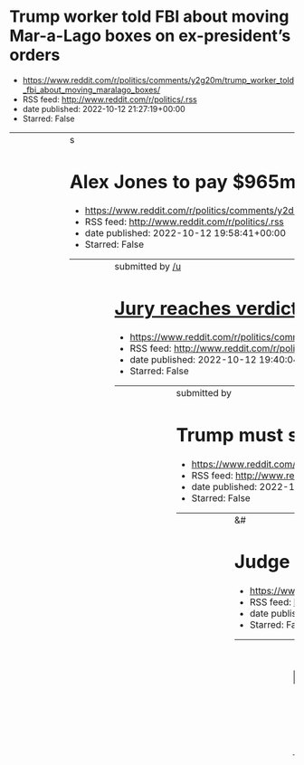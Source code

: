 # Trump worker told FBI about moving Mar-a-Lago boxes on ex-president’s orders
 - https://www.reddit.com/r/politics/comments/y2g20m/trump_worker_told_fbi_about_moving_maralago_boxes/
 - RSS feed: http://www.reddit.com/r/politics/.rss
 - date published: 2022-10-12 21:27:19+00:00
 - Starred: False

<table> <tr><td> <a href="https://www.reddit.com/r/politics/comments/y2g20m/trump_worker_told_fbi_about_moving_maralago_boxes/"> <img alt="Trump worker told FBI about moving Mar-a-Lago boxes on ex-president’s orders" src="https://external-preview.redd.it/qTLbC8RagzvGP4zZ6jDpQxlz3ssCg_ioQkFfounxwIs.jpg?width=640&amp;crop=smart&amp;auto=webp&amp;s=b6dacb7a36b60ebec526923028506db9f495a90c" title="Trump worker told FBI about moving Mar-a-Lago boxes on ex-president’s orders" /> </a> </td><td> &#32; s

# Alex Jones to pay $965m to Sandy Hook victims
 - https://www.reddit.com/r/politics/comments/y2ds00/alex_jones_to_pay_965m_to_sandy_hook_victims/
 - RSS feed: http://www.reddit.com/r/politics/.rss
 - date published: 2022-10-12 19:58:41+00:00
 - Starred: False

<table> <tr><td> <a href="https://www.reddit.com/r/politics/comments/y2ds00/alex_jones_to_pay_965m_to_sandy_hook_victims/"> <img alt="Alex Jones to pay $965m to Sandy Hook victims" src="https://external-preview.redd.it/t-vy-MARJtaUKcHoQyQFHgCKq2nmMrFsBb1VlcwU0b0.jpg?width=640&amp;crop=smart&amp;auto=webp&amp;s=90b9c9172085fdf4ca5f0917cd217b3ab7676e3a" title="Alex Jones to pay $965m to Sandy Hook victims" /> </a> </td><td> &#32; submitted by &#32; <a href="https://www.reddit.com/user/marsman"> /u

# Jury reaches verdict in second Alex Jones Sandy Hook defamation trial
 - https://www.reddit.com/r/politics/comments/y2dat3/jury_reaches_verdict_in_second_alex_jones_sandy/
 - RSS feed: http://www.reddit.com/r/politics/.rss
 - date published: 2022-10-12 19:40:04+00:00
 - Starred: False

<table> <tr><td> <a href="https://www.reddit.com/r/politics/comments/y2dat3/jury_reaches_verdict_in_second_alex_jones_sandy/"> <img alt="Jury reaches verdict in second Alex Jones Sandy Hook defamation trial" src="https://external-preview.redd.it/rvmeaMBgHQDB68I6HifZTWcccyB3lQ59oHhKO40vO5E.jpg?width=640&amp;crop=smart&amp;auto=webp&amp;s=e2912ba23afed7dcec4f38b67336c438913ee2e3" title="Jury reaches verdict in second Alex Jones Sandy Hook defamation trial" /> </a> </td><td> &#32; submitted by &#32

# Trump must sit for deposition in lawsuit brought by rape accuser E Jean Carroll
 - https://www.reddit.com/r/politics/comments/y2coou/trump_must_sit_for_deposition_in_lawsuit_brought/
 - RSS feed: http://www.reddit.com/r/politics/.rss
 - date published: 2022-10-12 19:15:40+00:00
 - Starred: False

<table> <tr><td> <a href="https://www.reddit.com/r/politics/comments/y2coou/trump_must_sit_for_deposition_in_lawsuit_brought/"> <img alt="Trump must sit for deposition in lawsuit brought by rape accuser E Jean Carroll" src="https://external-preview.redd.it/28NStZXpm21WVm5szOXy6Ma3qnK9CiGV-6t03-z_418.jpg?width=640&amp;crop=smart&amp;auto=webp&amp;s=ded05d18c736581581cdd6eefa4e7eaf58b55f4e" title="Trump must sit for deposition in lawsuit brought by rape accuser E Jean Carroll" /> </a> </td><td> &#

# Judge rules Trump must sit for deposition in rape accuser’s lawsuit next week
 - https://www.reddit.com/r/politics/comments/y2c033/judge_rules_trump_must_sit_for_deposition_in_rape/
 - RSS feed: http://www.reddit.com/r/politics/.rss
 - date published: 2022-10-12 18:48:35+00:00
 - Starred: False

<table> <tr><td> <a href="https://www.reddit.com/r/politics/comments/y2c033/judge_rules_trump_must_sit_for_deposition_in_rape/"> <img alt="Judge rules Trump must sit for deposition in rape accuser’s lawsuit next week" src="https://external-preview.redd.it/JuJ9VyFyEECs_8upKWZibjomXnILlGOJl6kpYuG8C_o.jpg?width=640&amp;crop=smart&amp;auto=webp&amp;s=9da536c5dbc4613fbd7bd518011186ed5eab2d29" title="Judge rules Trump must sit for deposition in rape accuser’s lawsuit next week" /> </a> </td><td> &#32;

# Half of voters motivated by demise of Roe, poll finds
 - https://www.reddit.com/r/politics/comments/y2b73c/half_of_voters_motivated_by_demise_of_roe_poll/
 - RSS feed: http://www.reddit.com/r/politics/.rss
 - date published: 2022-10-12 18:16:53+00:00
 - Starred: False

<table> <tr><td> <a href="https://www.reddit.com/r/politics/comments/y2b73c/half_of_voters_motivated_by_demise_of_roe_poll/"> <img alt="Half of voters motivated by demise of Roe, poll finds" src="https://external-preview.redd.it/SXtVMbAk7biUtiipbL4Np2GcBjP0DqRen4QPtgCy96w.jpg?width=640&amp;crop=smart&amp;auto=webp&amp;s=060177e28dc2924feb72a152d5f5581f32ceb141" title="Half of voters motivated by demise of Roe, poll finds" /> </a> </td><td> &#32; submitted by &#32; <a href="https://www.reddit.com

# GOP plan to cut Social Security, Medicare in 2023 comes into view | Republicans not only intend to push Social Security and Medicare cuts, they also have a plan to force the Biden White House to accept them.
 - https://www.reddit.com/r/politics/comments/y2a96u/gop_plan_to_cut_social_security_medicare_in_2023/
 - RSS feed: http://www.reddit.com/r/politics/.rss
 - date published: 2022-10-12 17:39:12+00:00
 - Starred: False

<table> <tr><td> <a href="https://www.reddit.com/r/politics/comments/y2a96u/gop_plan_to_cut_social_security_medicare_in_2023/"> <img alt="GOP plan to cut Social Security, Medicare in 2023 comes into view | Republicans not only intend to push Social Security and Medicare cuts, they also have a plan to force the Biden White House to accept them." src="https://external-preview.redd.it/6aG5K6PNQ09xPVrdbdmRhVLzB221k9uBLAF9Dla0Iy8.jpg?width=640&amp;crop=smart&amp;auto=webp&amp;s=07bed36ff75fbe9c651e31

# Judge: Trump must sit for deposition in defamation lawsuit
 - https://www.reddit.com/r/politics/comments/y2a8eq/judge_trump_must_sit_for_deposition_in_defamation/
 - RSS feed: http://www.reddit.com/r/politics/.rss
 - date published: 2022-10-12 17:38:19+00:00
 - Starred: False

<table> <tr><td> <a href="https://www.reddit.com/r/politics/comments/y2a8eq/judge_trump_must_sit_for_deposition_in_defamation/"> <img alt="Judge: Trump must sit for deposition in defamation lawsuit" src="https://external-preview.redd.it/hF1VVyIyPM1DNFEGUjsgX4ZJzLA2dhfInGw6OyWyBjw.jpg?width=640&amp;crop=smart&amp;auto=webp&amp;s=26502756f31fe31a057ee81948464c51f8429150" title="Judge: Trump must sit for deposition in defamation lawsuit" /> </a> </td><td> &#32; submitted by &#32; <a href="https://w

# The GOP Is a Cultish, Destructive Fascist Organization—Not a Legitimate Political Party
 - https://www.reddit.com/r/politics/comments/y29wx7/the_gop_is_a_cultish_destructive_fascist/
 - RSS feed: http://www.reddit.com/r/politics/.rss
 - date published: 2022-10-12 17:25:23+00:00
 - Starred: False

<table> <tr><td> <a href="https://www.reddit.com/r/politics/comments/y29wx7/the_gop_is_a_cultish_destructive_fascist/"> <img alt="The GOP Is a Cultish, Destructive Fascist Organization—Not a Legitimate Political Party" src="https://external-preview.redd.it/pxZAfN_OnRNL7BbfPDsFFio9OrJ4ataYT12HpElX8PA.jpg?width=640&amp;crop=smart&amp;auto=webp&amp;s=544e24ac3cb34d7bcadff8ebc8ab2781c80f9f1c" title="The GOP Is a Cultish, Destructive Fascist Organization—Not a Legitimate Political Party" /> </a> </td

# The Best Time to Change the U.S.-Saudi Relationship Was Decades Ago. The Second Best Time Is Now.
 - https://www.reddit.com/r/politics/comments/y28ip2/the_best_time_to_change_the_ussaudi_relationship/
 - RSS feed: http://www.reddit.com/r/politics/.rss
 - date published: 2022-10-12 16:30:37+00:00
 - Starred: False

<table> <tr><td> <a href="https://www.reddit.com/r/politics/comments/y28ip2/the_best_time_to_change_the_ussaudi_relationship/"> <img alt="The Best Time to Change the U.S.-Saudi Relationship Was Decades Ago. The Second Best Time Is Now." src="https://external-preview.redd.it/goO__50egsEj3rGy3qydZPH43NWNQiEBn0HrfRc_b6g.jpg?width=640&amp;crop=smart&amp;auto=webp&amp;s=d85a388d5a65d07d7d8776f99f43e92dafd53fc4" title="The Best Time to Change the U.S.-Saudi Relationship Was Decades Ago. The Second Bes

# Purported Trump supporter who claimed Antifa burned down his camper admits to staged attack, DOJ says
 - https://www.reddit.com/r/politics/comments/y289op/purported_trump_supporter_who_claimed_antifa/
 - RSS feed: http://www.reddit.com/r/politics/.rss
 - date published: 2022-10-12 16:21:04+00:00
 - Starred: False

<table> <tr><td> <a href="https://www.reddit.com/r/politics/comments/y289op/purported_trump_supporter_who_claimed_antifa/"> <img alt="Purported Trump supporter who claimed Antifa burned down his camper admits to staged attack, DOJ says" src="https://external-preview.redd.it/11kVFd3f1ssHgZKC9x1WDbUEVLkQ36CVP4PWaHXgcRk.jpg?width=640&amp;crop=smart&amp;auto=webp&amp;s=4b27189504b4388bfd1e25179a215b2c38a6b8b9" title="Purported Trump supporter who claimed Antifa burned down his camper admits to stage

# Uvalde was the sixth mass shooting under Greg Abbott. Why is he still ‘playing politics’ with gun reform?
 - https://www.reddit.com/r/politics/comments/y27hzd/uvalde_was_the_sixth_mass_shooting_under_greg/
 - RSS feed: http://www.reddit.com/r/politics/.rss
 - date published: 2022-10-12 15:51:33+00:00
 - Starred: False

<table> <tr><td> <a href="https://www.reddit.com/r/politics/comments/y27hzd/uvalde_was_the_sixth_mass_shooting_under_greg/"> <img alt="Uvalde was the sixth mass shooting under Greg Abbott. Why is he still ‘playing politics’ with gun reform?" src="https://external-preview.redd.it/QCOSPkVx0xmDBJHB83QaNpETmSlBK-SG9hT5KO2i1_Q.jpg?width=640&amp;crop=smart&amp;auto=webp&amp;s=9864817b1d606745df5580a6f2f101b858167794" title="Uvalde was the sixth mass shooting under Greg Abbott. Why is he still ‘playing

# Trump uses donations to Save America PAC to pay legal bills
 - https://www.reddit.com/r/politics/comments/y27d0u/trump_uses_donations_to_save_america_pac_to_pay/
 - RSS feed: http://www.reddit.com/r/politics/.rss
 - date published: 2022-10-12 15:45:55+00:00
 - Starred: False

<table> <tr><td> <a href="https://www.reddit.com/r/politics/comments/y27d0u/trump_uses_donations_to_save_america_pac_to_pay/"> <img alt="Trump uses donations to Save America PAC to pay legal bills" src="https://external-preview.redd.it/-sCgXJh4Dicm_XNr15aL4epdVIHMiUzce6tC75A7r8Q.jpg?width=640&amp;crop=smart&amp;auto=webp&amp;s=4feb300e81deb70ec94b816d7314a8d3f7fe7131" title="Trump uses donations to Save America PAC to pay legal bills" /> </a> </td><td> &#32; submitted by &#32; <a href="https://w

# Poll: Most Americans back Biden's marijuana moves
 - https://www.reddit.com/r/politics/comments/y26o9y/poll_most_americans_back_bidens_marijuana_moves/
 - RSS feed: http://www.reddit.com/r/politics/.rss
 - date published: 2022-10-12 15:18:32+00:00
 - Starred: False

<table> <tr><td> <a href="https://www.reddit.com/r/politics/comments/y26o9y/poll_most_americans_back_bidens_marijuana_moves/"> <img alt="Poll: Most Americans back Biden's marijuana moves" src="https://external-preview.redd.it/hUfkSF89Rt3WDP4An1RrQAhXr-xeT753aY6_dxAS0U8.jpg?width=640&amp;crop=smart&amp;auto=webp&amp;s=56f78bf295a393a065042341ebea610eddd7f439" title="Poll: Most Americans back Biden's marijuana moves" /> </a> </td><td> &#32; submitted by &#32; <a href="https://www.reddit.com/user/O

# Biden's student-debt cancellation goes to court today. Republican arguments will center around the 'enormous' financial harm the relief will cause loan companies and states.
 - https://www.reddit.com/r/politics/comments/y25o30/bidens_studentdebt_cancellation_goes_to_court/
 - RSS feed: http://www.reddit.com/r/politics/.rss
 - date published: 2022-10-12 14:38:25+00:00
 - Starred: False

&#32; submitted by &#32; <a href="https://www.reddit.com/user/gotostep2"> /u/gotostep2 </a> <br /> <span><a href="https://www.businessinsider.com/what-is-republican-defense-blocking-biden-student-loan-forgiveness-court-2022-10">[link]</a></span> &#32; <span><a href="https://www.reddit.com/r/politics/comments/y25o30/bidens_studentdebt_cancellation_goes_to_court/">[comments]</a></span>

# Pro-Trump Georgia Officials Plotted to Swipe Voting Data. We Caught Them | Emails obtained by Rolling Stone reveal how a group of county officials in Georgia tasked with protecting the election instead discussed a plan to pull sensitive data — and have taxpayers pay for it
 - https://www.reddit.com/r/politics/comments/y258e2/protrump_georgia_officials_plotted_to_swipe/
 - RSS feed: http://www.reddit.com/r/politics/.rss
 - date published: 2022-10-12 14:20:40+00:00
 - Starred: False

<table> <tr><td> <a href="https://www.reddit.com/r/politics/comments/y258e2/protrump_georgia_officials_plotted_to_swipe/"> <img alt="Pro-Trump Georgia Officials Plotted to Swipe Voting Data. We Caught Them | Emails obtained by Rolling Stone reveal how a group of county officials in Georgia tasked with protecting the election instead discussed a plan to pull sensitive data — and have taxpayers pay for it" src="https://external-preview.redd.it/h30ZJGdweYmyd926ODAh8S1mySlF3CH18dhuLtHunGY.jpg?width=

# The Jan. 6 Committee Is Having A Measurable Impact On Voter Attitudes
 - https://www.reddit.com/r/politics/comments/y24l13/the_jan_6_committee_is_having_a_measurable_impact/
 - RSS feed: http://www.reddit.com/r/politics/.rss
 - date published: 2022-10-12 13:53:40+00:00
 - Starred: False

<table> <tr><td> <a href="https://www.reddit.com/r/politics/comments/y24l13/the_jan_6_committee_is_having_a_measurable_impact/"> <img alt="The Jan. 6 Committee Is Having A Measurable Impact On Voter Attitudes" src="https://external-preview.redd.it/C28KK8uUsLVcRVLwxIGkFNtuicHN8CiloXk-HETkaZ8.jpg?width=640&amp;crop=smart&amp;auto=webp&amp;s=43ed9d7b7e1b15192c9086142486ce88bde9c02e" title="The Jan. 6 Committee Is Having A Measurable Impact On Voter Attitudes" /> </a> </td><td> &#32; submitted by &#

# GOP Senate candidate Herschel Walker mocks transgender people who serve in the military
 - https://www.reddit.com/r/politics/comments/y24emp/gop_senate_candidate_herschel_walker_mocks/
 - RSS feed: http://www.reddit.com/r/politics/.rss
 - date published: 2022-10-12 13:46:00+00:00
 - Starred: False

<table> <tr><td> <a href="https://www.reddit.com/r/politics/comments/y24emp/gop_senate_candidate_herschel_walker_mocks/"> <img alt="GOP Senate candidate Herschel Walker mocks transgender people who serve in the military" src="https://external-preview.redd.it/v3qXd8X7FnqvCYWkipApAA5gPYSPtez0fXrhk04x3oM.jpg?width=640&amp;crop=smart&amp;auto=webp&amp;s=236bc7652c00f21f0ee8e39689dae4638f141e30" title="GOP Senate candidate Herschel Walker mocks transgender people who serve in the military" /> </a> </

# Biden says Supreme Court ‘more of an advocacy group’ than ‘evenhanded’
 - https://www.reddit.com/r/politics/comments/y24ege/biden_says_supreme_court_more_of_an_advocacy/
 - RSS feed: http://www.reddit.com/r/politics/.rss
 - date published: 2022-10-12 13:45:48+00:00
 - Starred: False

<table> <tr><td> <a href="https://www.reddit.com/r/politics/comments/y24ege/biden_says_supreme_court_more_of_an_advocacy/"> <img alt="Biden says Supreme Court ‘more of an advocacy group’ than ‘evenhanded’" src="https://external-preview.redd.it/m5VmKdPIIzCaDB8hPsbtOItsw2ai3Xnu3ba8bq4xnbE.jpg?width=640&amp;crop=smart&amp;auto=webp&amp;s=f4d7fbe81901a137848945704c95d66bb27305d4" title="Biden says Supreme Court ‘more of an advocacy group’ than ‘evenhanded’" /> </a> </td><td> &#32; submitted by &#32;

# “Utterly devastating”: Legal experts say DOJ filing “pulverizes all of Trump’s arguments” to SCOTUS - The filing "feels like a veteran kindergarten teacher calmly correcting a naughty kid," legal analyst says
 - https://www.reddit.com/r/politics/comments/y243xs/utterly_devastating_legal_experts_say_doj_filing/
 - RSS feed: http://www.reddit.com/r/politics/.rss
 - date published: 2022-10-12 13:33:23+00:00
 - Starred: False

<table> <tr><td> <a href="https://www.reddit.com/r/politics/comments/y243xs/utterly_devastating_legal_experts_say_doj_filing/"> <img alt="“Utterly devastating”: Legal experts say DOJ filing “pulverizes all of Trump’s arguments” to SCOTUS - The filing &quot;feels like a veteran kindergarten teacher calmly correcting a naughty kid,&quot; legal analyst says" src="https://external-preview.redd.it/lWQviE0sb0RgnfTubt3WSl6QdatjmE1P5qqHL14CNbs.jpg?width=640&amp;crop=smart&amp;auto=webp&amp;s=22c16308ce7

# 'I don't trust him': Former officer on why he recorded Rep. McCarthy
 - https://www.reddit.com/r/politics/comments/y23vok/i_dont_trust_him_former_officer_on_why_he/
 - RSS feed: http://www.reddit.com/r/politics/.rss
 - date published: 2022-10-12 13:23:44+00:00
 - Starred: False

<table> <tr><td> <a href="https://www.reddit.com/r/politics/comments/y23vok/i_dont_trust_him_former_officer_on_why_he/"> <img alt="'I don't trust him': Former officer on why he recorded Rep. McCarthy" src="https://external-preview.redd.it/NTeAcSZiL-MOBgzZmm3aQiXGG518MBOUEpnNDUt0Ui8.jpg?width=640&amp;crop=smart&amp;auto=webp&amp;s=2fa0746a8dd523b6e3d90a94a05ef46f9bb985aa" title="'I don't trust him': Former officer on why he recorded Rep. McCarthy" /> </a> </td><td> &#32; submitted by &#32; <a hre

# President Biden calls on all participants of racist LA City Council leaked audio to resign
 - https://www.reddit.com/r/politics/comments/y23oya/president_biden_calls_on_all_participants_of/
 - RSS feed: http://www.reddit.com/r/politics/.rss
 - date published: 2022-10-12 13:15:42+00:00
 - Starred: False

<table> <tr><td> <a href="https://www.reddit.com/r/politics/comments/y23oya/president_biden_calls_on_all_participants_of/"> <img alt="President Biden calls on all participants of racist LA City Council leaked audio to resign" src="https://external-preview.redd.it/IOdu-SSO1gmeIQXbGAYO4founUJedNSE0j1aBkhYzRY.jpg?width=640&amp;crop=smart&amp;auto=webp&amp;s=3f6273a747d4862bc371ae645757d7cc1fee79b8" title="President Biden calls on all participants of racist LA City Council leaked audio to resign" />

# We need to talk about truly illegitimate elections: Trump-loving Republicans keep talking about rigged elections with no irony whatsoever. But it's GOP-controlled legislatures that are doing the rigging.
 - https://www.reddit.com/r/politics/comments/y23gcw/we_need_to_talk_about_truly_illegitimate/
 - RSS feed: http://www.reddit.com/r/politics/.rss
 - date published: 2022-10-12 13:05:36+00:00
 - Starred: False

<table> <tr><td> <a href="https://www.reddit.com/r/politics/comments/y23gcw/we_need_to_talk_about_truly_illegitimate/"> <img alt="We need to talk about truly illegitimate elections: Trump-loving Republicans keep talking about rigged elections with no irony whatsoever. But it's GOP-controlled legislatures that are doing the rigging." src="https://external-preview.redd.it/oilrzudQIoXjAA8pTJVYArj82Gk-2PB0projWq4Ew9o.jpg?width=640&amp;crop=smart&amp;auto=webp&amp;s=8d302ecf16ee5149a66618c73739758019

# Trump Supporter Busted For Blowing Up Own Camper Van, Claiming It Was Politically Motivated
 - https://www.reddit.com/r/politics/comments/y23ar0/trump_supporter_busted_for_blowing_up_own_camper/
 - RSS feed: http://www.reddit.com/r/politics/.rss
 - date published: 2022-10-12 12:59:13+00:00
 - Starred: False

<table> <tr><td> <a href="https://www.reddit.com/r/politics/comments/y23ar0/trump_supporter_busted_for_blowing_up_own_camper/"> <img alt="Trump Supporter Busted For Blowing Up Own Camper Van, Claiming It Was Politically Motivated" src="https://external-preview.redd.it/TEuCVP0oO_xxRbshr2bB9jolsJ4uM6XfwW5SQ8fLV9E.jpg?width=640&amp;crop=smart&amp;auto=webp&amp;s=970594a7cfe68a545a7455d87d84592218e122e4" title="Trump Supporter Busted For Blowing Up Own Camper Van, Claiming It Was Politically Motivat

# US firms exploiting Trump-era loophole over toxic ‘forever chemicals’
 - https://www.reddit.com/r/politics/comments/y22k3g/us_firms_exploiting_trumpera_loophole_over_toxic/
 - RSS feed: http://www.reddit.com/r/politics/.rss
 - date published: 2022-10-12 12:25:32+00:00
 - Starred: False

<table> <tr><td> <a href="https://www.reddit.com/r/politics/comments/y22k3g/us_firms_exploiting_trumpera_loophole_over_toxic/"> <img alt="US firms exploiting Trump-era loophole over toxic ‘forever chemicals’" src="https://external-preview.redd.it/uDix5W3cnHCXSJkb58MSg9nYT-f-0ktUL7NmCZqDtwg.jpg?width=640&amp;crop=smart&amp;auto=webp&amp;s=9b147e8fa7ee12311f5cc4ab161caf312c7aa0a3" title="US firms exploiting Trump-era loophole over toxic ‘forever chemicals’" /> </a> </td><td> &#32; submitted by &#3

# New evidence to show Trump was warned of violence on Jan. 6
 - https://www.reddit.com/r/politics/comments/y22d7c/new_evidence_to_show_trump_was_warned_of_violence/
 - RSS feed: http://www.reddit.com/r/politics/.rss
 - date published: 2022-10-12 12:16:43+00:00
 - Starred: False

<table> <tr><td> <a href="https://www.reddit.com/r/politics/comments/y22d7c/new_evidence_to_show_trump_was_warned_of_violence/"> <img alt="New evidence to show Trump was warned of violence on Jan. 6" src="https://external-preview.redd.it/neVXe-NtgSUw_vi9iZjYmMy4emnFgPOuE_as6uMmmiA.jpg?width=640&amp;crop=smart&amp;auto=webp&amp;s=6d6974d7cefe8692c76d045b101678741006dcdd" title="New evidence to show Trump was warned of violence on Jan. 6" /> </a> </td><td> &#32; submitted by &#32; <a href="https:/

# DeJoy Faces Outrage Over New Postal Service Price Hikes
 - https://www.reddit.com/r/politics/comments/y222cy/dejoy_faces_outrage_over_new_postal_service_price/
 - RSS feed: http://www.reddit.com/r/politics/.rss
 - date published: 2022-10-12 12:02:12+00:00
 - Starred: False

<table> <tr><td> <a href="https://www.reddit.com/r/politics/comments/y222cy/dejoy_faces_outrage_over_new_postal_service_price/"> <img alt="DeJoy Faces Outrage Over New Postal Service Price Hikes" src="https://external-preview.redd.it/RmjkdKoWoMgrHVzLzTbmBNbEvya0w9H3Ce_TU-lpX9k.jpg?width=640&amp;crop=smart&amp;auto=webp&amp;s=f62dd50c1e5d8ee52b85ca3908c4461d1ba6dbc0" title="DeJoy Faces Outrage Over New Postal Service Price Hikes" /> </a> </td><td> &#32; submitted by &#32; <a href="https://www.red

# Abortion Is Motivating Voters, but Republicans Would Rather Change the Subject
 - https://www.reddit.com/r/politics/comments/y21pu0/abortion_is_motivating_voters_but_republicans/
 - RSS feed: http://www.reddit.com/r/politics/.rss
 - date published: 2022-10-12 11:45:08+00:00
 - Starred: False

<table> <tr><td> <a href="https://www.reddit.com/r/politics/comments/y21pu0/abortion_is_motivating_voters_but_republicans/"> <img alt="Abortion Is Motivating Voters, but Republicans Would Rather Change the Subject" src="https://external-preview.redd.it/ddkR2xju7_-jCs-yZX_EVF9VvGUShBYNSRSLNKecmnc.jpg?width=640&amp;crop=smart&amp;auto=webp&amp;s=79fc81d1c22e525e9b5c83748aade82deb222ee8" title="Abortion Is Motivating Voters, but Republicans Would Rather Change the Subject" /> </a> </td><td> &#32; s

# Judge to rule Wednesday whether Biden's student loan forgiveness can move forward
 - https://www.reddit.com/r/politics/comments/y21fiv/judge_to_rule_wednesday_whether_bidens_student/
 - RSS feed: http://www.reddit.com/r/politics/.rss
 - date published: 2022-10-12 11:30:21+00:00
 - Starred: False

<table> <tr><td> <a href="https://www.reddit.com/r/politics/comments/y21fiv/judge_to_rule_wednesday_whether_bidens_student/"> <img alt="Judge to rule Wednesday whether Biden's student loan forgiveness can move forward" src="https://external-preview.redd.it/VGEcRcFhE8qWYbHS7PlKELi3J3w5mxGVehkP19nFWg8.jpg?width=640&amp;crop=smart&amp;auto=webp&amp;s=dbbe728dcdd8e3341da78ab0a4acc28a7d8f32ee" title="Judge to rule Wednesday whether Biden's student loan forgiveness can move forward" /> </a> </td><td> 

# Treasury Department probing DeSantis’ migrant flights. The Treasury letter marks the first time federal authorities have acknowledged they’re looking into the transports.
 - https://www.reddit.com/r/politics/comments/y21ack/treasury_department_probing_desantis_migrant/
 - RSS feed: http://www.reddit.com/r/politics/.rss
 - date published: 2022-10-12 11:22:54+00:00
 - Starred: False

<table> <tr><td> <a href="https://www.reddit.com/r/politics/comments/y21ack/treasury_department_probing_desantis_migrant/"> <img alt="Treasury Department probing DeSantis’ migrant flights. The Treasury letter marks the first time federal authorities have acknowledged they’re looking into the transports." src="https://external-preview.redd.it/SzeELWrekgQyaRi59l9KTTK2qVNZN81a8tHnOzLd3Eg.jpg?width=640&amp;crop=smart&amp;auto=webp&amp;s=23365b40f2c5f9a9ab0616341f95985972469f25" title="Treasury Depar

# The National Archives slapped down Trump's claim that Obama and Bush mishandled government records after leaving office
 - https://www.reddit.com/r/politics/comments/y210ru/the_national_archives_slapped_down_trumps_claim/
 - RSS feed: http://www.reddit.com/r/politics/.rss
 - date published: 2022-10-12 11:09:03+00:00
 - Starred: False

<table> <tr><td> <a href="https://www.reddit.com/r/politics/comments/y210ru/the_national_archives_slapped_down_trumps_claim/"> <img alt="The National Archives slapped down Trump's claim that Obama and Bush mishandled government records after leaving office" src="https://external-preview.redd.it/dXSHMwokltuFIa7HYo5u-fs5RpoJrOi5BleWuh4Kapc.jpg?width=640&amp;crop=smart&amp;auto=webp&amp;s=c43342e54512f8093bd6db3bb40711b0cac14bdb" title="The National Archives slapped down Trump's claim that Obama an

# The new state of healthcare in America: one for men and a worse one for women | After Roe v Wade, women in anti-abortion states can’t access life-saving medication for everything from chronic pain to lupus to ulcers
 - https://www.reddit.com/r/politics/comments/y210b9/the_new_state_of_healthcare_in_america_one_for/
 - RSS feed: http://www.reddit.com/r/politics/.rss
 - date published: 2022-10-12 11:08:21+00:00
 - Starred: False

<table> <tr><td> <a href="https://www.reddit.com/r/politics/comments/y210b9/the_new_state_of_healthcare_in_america_one_for/"> <img alt="The new state of healthcare in America: one for men and a worse one for women | After Roe v Wade, women in anti-abortion states can’t access life-saving medication for everything from chronic pain to lupus to ulcers" src="https://external-preview.redd.it/VnlGv4W_Jfo5cGbzatwLht07-ftWQZsPtuuSmLDO-jU.jpg?width=640&amp;crop=smart&amp;auto=webp&amp;s=208291ed30c9a67d

# That Florida “analysis” on COVID vaccines is—you guessed it—total garbage | This dumpster fire of an analysis is just what you'd expect from Florida's Ladapo
 - https://www.reddit.com/r/politics/comments/y20rof/that_florida_analysis_on_covid_vaccines_isyou/
 - RSS feed: http://www.reddit.com/r/politics/.rss
 - date published: 2022-10-12 10:56:10+00:00
 - Starred: False

<table> <tr><td> <a href="https://www.reddit.com/r/politics/comments/y20rof/that_florida_analysis_on_covid_vaccines_isyou/"> <img alt="That Florida “analysis” on COVID vaccines is—you guessed it—total garbage | This dumpster fire of an analysis is just what you'd expect from Florida's Ladapo" src="https://external-preview.redd.it/yCCS-ej-JP09vAMKxDMfnG9-PiQXIsjLr8H7bZdsCJA.jpg?width=640&amp;crop=smart&amp;auto=webp&amp;s=58256bd74274aa2eb721de1f73c1f6f568e654d6" title="That Florida “analysis” on

# Biden vows 'consequences' for Saudis after OPEC+ cuts output | AP News
 - https://www.reddit.com/r/politics/comments/y2055u/biden_vows_consequences_for_saudis_after_opec/
 - RSS feed: http://www.reddit.com/r/politics/.rss
 - date published: 2022-10-12 10:20:24+00:00
 - Starred: False

<table> <tr><td> <a href="https://www.reddit.com/r/politics/comments/y2055u/biden_vows_consequences_for_saudis_after_opec/"> <img alt="Biden vows 'consequences' for Saudis after OPEC+ cuts output | AP News" src="https://external-preview.redd.it/2FS_M2ydr-nWbgXlgT0r8que958Lk3M0RT1UFJcs23Q.jpg?width=640&amp;crop=smart&amp;auto=webp&amp;s=8dbde97ece29ebfd48ec937849c6e8598a1d0d86" title="Biden vows 'consequences' for Saudis after OPEC+ cuts output | AP News" /> </a> </td><td> &#32; submitted by &#32

# GOP Governors, High on Supply of Private Prison Money, Are Rejecting Marijuana Pardons
 - https://www.reddit.com/r/politics/comments/y1u04g/gop_governors_high_on_supply_of_private_prison/
 - RSS feed: http://www.reddit.com/r/politics/.rss
 - date published: 2022-10-12 04:23:47+00:00
 - Starred: False

<table> <tr><td> <a href="https://www.reddit.com/r/politics/comments/y1u04g/gop_governors_high_on_supply_of_private_prison/"> <img alt="GOP Governors, High on Supply of Private Prison Money, Are Rejecting Marijuana Pardons" src="https://external-preview.redd.it/fbC9MK4HW9m1sxZCV94dbXlRFK3yUoIir1JSLuH_YIs.jpg?width=640&amp;crop=smart&amp;auto=webp&amp;s=27fe3f2a7df150f62640c4b6c20af794c06d80b7" title="GOP Governors, High on Supply of Private Prison Money, Are Rejecting Marijuana Pardons" /> </a> 

# Clarence Thomas could be sole justice to rule on Trump Mar-a-Lago case
 - https://www.reddit.com/r/politics/comments/y1sqhg/clarence_thomas_could_be_sole_justice_to_rule_on/
 - RSS feed: http://www.reddit.com/r/politics/.rss
 - date published: 2022-10-12 03:20:14+00:00
 - Starred: False

<table> <tr><td> <a href="https://www.reddit.com/r/politics/comments/y1sqhg/clarence_thomas_could_be_sole_justice_to_rule_on/"> <img alt="Clarence Thomas could be sole justice to rule on Trump Mar-a-Lago case" src="https://external-preview.redd.it/Urvoy9RjgWoajgcfLld5PdZMUcbpRxE9-oOdN2iFi_s.jpg?width=640&amp;crop=smart&amp;auto=webp&amp;s=d07a1c0511d3dd42b34743afdb6063fcf49e0543" title="Clarence Thomas could be sole justice to rule on Trump Mar-a-Lago case" /> </a> </td><td> &#32; submitted by &

# Madison Cawthorn goes AWOL. Where is the GOP rep as his term in Congress ends?
 - https://www.reddit.com/r/politics/comments/y1r60y/madison_cawthorn_goes_awol_where_is_the_gop_rep/
 - RSS feed: http://www.reddit.com/r/politics/.rss
 - date published: 2022-10-12 02:04:41+00:00
 - Starred: False

<table> <tr><td> <a href="https://www.reddit.com/r/politics/comments/y1r60y/madison_cawthorn_goes_awol_where_is_the_gop_rep/"> <img alt="Madison Cawthorn goes AWOL. Where is the GOP rep as his term in Congress ends?" src="https://external-preview.redd.it/bH696VyFIVA67MUdi4ay0HLtoaBZHN-9eXIzKIFmMto.jpg?width=640&amp;crop=smart&amp;auto=webp&amp;s=75f68631e39b8bfe2639d11ef45fd782a02bd000" title="Madison Cawthorn goes AWOL. Where is the GOP rep as his term in Congress ends?" /> </a> </td><td> &#32;

# Biden says Supreme Court is 'more an advocacy group' than an 'even handed' court
 - https://www.reddit.com/r/politics/comments/y1qkyr/biden_says_supreme_court_is_more_an_advocacy/
 - RSS feed: http://www.reddit.com/r/politics/.rss
 - date published: 2022-10-12 01:37:08+00:00
 - Starred: False

<table> <tr><td> <a href="https://www.reddit.com/r/politics/comments/y1qkyr/biden_says_supreme_court_is_more_an_advocacy/"> <img alt="Biden says Supreme Court is 'more an advocacy group' than an 'even handed' court" src="https://external-preview.redd.it/NSWjcfbKi9vKBAmaE9W-mBsHJOLevCKL4yVkB3YNli4.jpg?width=640&amp;crop=smart&amp;auto=webp&amp;s=03a8feeb647f90841c26ca9fd835227c50dc1c04" title="Biden says Supreme Court is 'more an advocacy group' than an 'even handed' court" /> </a> </td><td> &#32

# Social Security 'In Grave Danger' If GOP Retakes Congress, Advocates Warn
 - https://www.reddit.com/r/politics/comments/y1qfau/social_security_in_grave_danger_if_gop_retakes/
 - RSS feed: http://www.reddit.com/r/politics/.rss
 - date published: 2022-10-12 01:29:55+00:00
 - Starred: False

<table> <tr><td> <a href="https://www.reddit.com/r/politics/comments/y1qfau/social_security_in_grave_danger_if_gop_retakes/"> <img alt="Social Security 'In Grave Danger' If GOP Retakes Congress, Advocates Warn" src="https://external-preview.redd.it/-YnRWVO20S5l16w5zLpkr4FEPtU8umKncF5MdHKaonU.jpg?width=640&amp;crop=smart&amp;auto=webp&amp;s=0225979c7927cc63d2524a4f5b5e24e806f851e2" title="Social Security 'In Grave Danger' If GOP Retakes Congress, Advocates Warn" /> </a> </td><td> &#32; submitted 

# She Went Out on a Limb for Trump. Now She’s Under Justice Dept. Scrutiny.
 - https://www.reddit.com/r/politics/comments/y1q2ls/she_went_out_on_a_limb_for_trump_now_shes_under/
 - RSS feed: http://www.reddit.com/r/politics/.rss
 - date published: 2022-10-12 01:13:44+00:00
 - Starred: False

<table> <tr><td> <a href="https://www.reddit.com/r/politics/comments/y1q2ls/she_went_out_on_a_limb_for_trump_now_shes_under/"> <img alt="She Went Out on a Limb for Trump. Now She’s Under Justice Dept. Scrutiny." src="https://external-preview.redd.it/y688XD1rg0urHQzbOfW7bf2yzDjp8Q5ehCPPNiv_KyI.jpg?width=640&amp;crop=smart&amp;auto=webp&amp;s=858ca8725d4974a06b1e31dd073bea3e8369f59f" title="She Went Out on a Limb for Trump. Now She’s Under Justice Dept. Scrutiny." /> </a> </td><td> &#32; submitted

# Hawaii Refuses To Cooperate With States Prosecuting for Abortions
 - https://www.reddit.com/r/politics/comments/y1publ/hawaii_refuses_to_cooperate_with_states/
 - RSS feed: http://www.reddit.com/r/politics/.rss
 - date published: 2022-10-12 01:02:51+00:00
 - Starred: False

<table> <tr><td> <a href="https://www.reddit.com/r/politics/comments/y1publ/hawaii_refuses_to_cooperate_with_states/"> <img alt="Hawaii Refuses To Cooperate With States Prosecuting for Abortions" src="https://external-preview.redd.it/FdbhDeTN6ZmHFUnexgW0lHcXWmr0KrVD7d1bmCCwf4o.jpg?width=640&amp;crop=smart&amp;auto=webp&amp;s=9b550d383a8c6587107fb3f7840780483eb9a21d" title="Hawaii Refuses To Cooperate With States Prosecuting for Abortions" /> </a> </td><td> &#32; submitted by &#32; <a href="https

# Secret Service has recently provided January 6 committee additional 1.5 million communications
 - https://www.reddit.com/r/politics/comments/y1p4xt/secret_service_has_recently_provided_january_6/
 - RSS feed: http://www.reddit.com/r/politics/.rss
 - date published: 2022-10-12 00:29:36+00:00
 - Starred: False

<table> <tr><td> <a href="https://www.reddit.com/r/politics/comments/y1p4xt/secret_service_has_recently_provided_january_6/"> <img alt="Secret Service has recently provided January 6 committee additional 1.5 million communications" src="https://external-preview.redd.it/2FiB4sh8_svoxUEiXFna4reImoHDeW3vQi5dGlEnglc.jpg?width=640&amp;crop=smart&amp;auto=webp&amp;s=c8819422a2282c4a070db362acc7f241859bd2e2" title="Secret Service has recently provided January 6 committee additional 1.5 million communic
